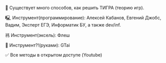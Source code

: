 🐅 Существует много способов, как решить ТИГРА (теорию игр). 

🖳 Инструмент(программирование):  Алексей Кабанов, Евгений Джобс, Вадим, Эксперт ЕГЭ, Информатик БУ,  а также dev/inf. 

祎 Инструмент(эксель): Флеш 

🙌 Инструмент?!(руками): GTai

✅ Все методы в открытом доступе (Youtube)
